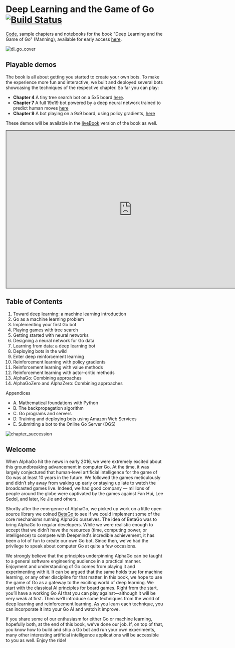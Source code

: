 # Deep Learning and the Game of Go [![Build Status](https://travis-ci.org/maxpumperla/deep_learning_and_the_game_of_go.svg?branch=master)](https://travis-ci.org/maxpumperla/deep_learning_and_the_game_of_go)

[Code](https://github.com/maxpumperla/deep_learning_and_the_game_of_go/tree/master/code), sample chapters and notebooks for the book "Deep Learning and the Game of Go" (Manning), available for early access [here](https://www.manning.com/books/deep-learning-and-the-game-of-go).

![dl_go_cover](dl_go_cover.jpg)

## Playable demos

The book is all about getting you started to create your own bots. To make the experience more fun and interactive, we built and deployed several bots showcasing the techniques of the respective chapter. So far you can play:

- **Chapter 4** A tiny tree search bot on a 5x5 board [here](https://www.badukai.com/demos/static/play_mcts_55.html).
- **Chapter 7** A full 19x19 bot powered by a deep neural network trained to predict human moves [here](https://www.badukai.com/demos/static/play_predict_19.html)
- **Chapter 9** A bot playing on a 9x9 board, using policy gradients, [here](https://www.badukai.com/demos/static/play_pg_99.html)

These demos will be available in the [liveBook](https://www.manning.com/books/deep-learning-and-the-game-of-go) version of the book as well.

<iframe src="https://www.badukai.com/demos/static/play_predict_19.html" height="500" width="800" style="border:2px solid grey; background-color: #f8f8f8;"></iframe>

## Table of Contents

1. Toward deep learning: a machine learning introduction
2. Go as a machine learning problem
3. Implementing your first Go bot
4. Playing games with tree search
5. Getting started with neural networks
6. Designing a neural network for Go data
7. Learning from data: a deep learning bot
8. Deploying bots in the wild
9. Enter deep reinforcement learning
10. Reinforcement learning with policy gradients
11. Reinforcement learning with value methods
12. Reinforcement learning with actor-critic methods
13. AlphaGo: Combining approaches
14. AlphaGoZero and AlphaZero: Combining approaches

Appendices

- A. Mathematical foundations with Python
- B. The backpropagation algorithm
- C. Go programs and servers
- D. Training and deploying bots using Amazon Web Services
- E. Submitting a bot to the Online Go Server (OGS)

![chapter_succession](chapter_succession.png)

## Welcome

When AlphaGo hit the news in early 2016, we were extremely excited about this groundbreaking advancement in computer Go. At the time, it was largely conjectured that human-level artificial intelligence for the game of Go was at least 10 years in the future. We followed the games meticulously and didn’t shy away from waking up early or staying up late to watch the broadcasted games live. Indeed, we had good company — millions of people around the globe were captivated by the games against Fan Hui, Lee Sedol, and later, Ke Jie and others.

Shortly after the emergence of AlphaGo, we picked up work on a little open source library we coined [BetaGo](https://github.com/maxpumperla/betago) to see if we could implement some of the core mechanisms running AlphaGo ourselves. The idea of BetaGo was to bring AlphaGo to regular developers. While we were realistic enough to accept that we didn’t have the resources (time, computing power, or intelligence) to compete with Deepmind's incredible achievement, it has been a lot of fun to create our own Go bot. Since then, we’ve had the privilege to speak about computer Go at quite a few occasions.

We strongly believe that the principles underpinning AlphaGo can be taught to a general software engineering audience in a practical manner. Enjoyment and understanding of Go comes from playing it and experimenting with it. It can be argued that the same holds true for machine learning, or any other discipline for that matter. In this book, we hope to use the game of Go as a gateway to the exciting world of deep learning. We start with the classical AI principles for board games. Right from the start, you’ll have a working Go AI that you can play against—although it will be very weak at first. Then we’ll introduce some techniques from the world of deep learning and reinforcement learning. As you learn each technique, you can incorporate it into your Go AI and watch it improve.

If you share some of our enthusiasm for either Go or machine learning, hopefully both, at the end of this book, we’ve done our job. If, on top of that, you know how to build and ship a Go bot and run your own experiments, many other interesting artificial intelligence applications will be accessible to you as well. Enjoy the ride!
